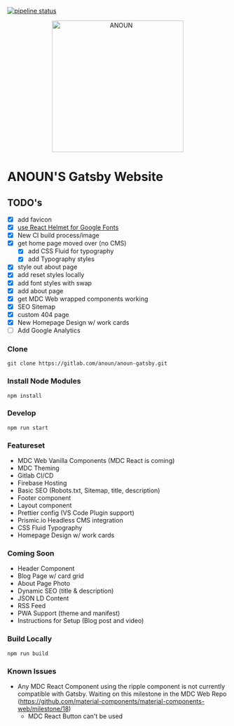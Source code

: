 [![pipeline status](https://gitlab.com/anoun/anoun-gatsby/badges/master/pipeline.svg)](https://gitlab.com/anoun/anoun-gatsby/pipelines)

<p align="center">
  <a href="https://anoun-gatsby-website.firebaseapp.com">
    <img alt="ANOUN" src="https://anoun.design/images/anoun-share-image.png" width="300" />
  </a>
</p>

# ANOUN'S Gatsby Website

## TODO's

- [X] add favicon
- [X] [use React Helmet for Google Fonts](https://www.gatsbyjs.org/tutorial/part-eight/#add-page-metadata)
- [X] New CI build process/image
- [X] get home page moved over (no CMS)
  - [X] add CSS Fluid for typography
  - [X] add Typography styles
- [x] style out about page
- [x] add reset styles locally
- [X] add font styles with swap
- [X] add about page
- [X] get MDC Web wrapped components working
- [X] SEO Sitemap
- [X] custom 404 page
- [X] New Homepage Design w/ work cards
- [ ] Add Google Analytics

### Clone

`git clone https://gitlab.com/anoun/anoun-gatsby.git`

### Install Node Modules

`npm install`

### Develop

`npm run start`

### Featureset

- MDC Web Vanilla Components (MDC React is coming)
- MDC Theming
- Gitlab CI/CD
- Firebase Hosting
- Basic SEO (Robots.txt, Sitemap, title, description)
- Footer component
- Layout component
- Prettier config (VS Code Plugin support)
- Prismic.io Headless CMS integration
- CSS Fluid Typography
- Homepage Design w/ work cards

### Coming Soon

- Header Component
- Blog Page w/ card grid
- About Page Photo
- Dynamic SEO (title & description)
- JSON LD Content
- RSS Feed
- PWA Support (theme and manifest)
- Instructions for Setup (Blog post and video)

### Build Locally

`npm run build`

### Known Issues

- Any MDC React Component using the ripple component is not currently compatible with Gatsby. Waiting on this milestone in the MDC Web Repo (https://github.com/material-components/material-components-web/milestone/18)
  - MDC React Button can't be used
